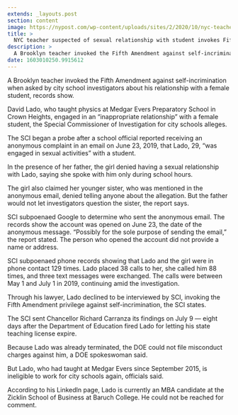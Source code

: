 ```yaml
--- 
extends: _layouts.post 
section: content 
image: https://nypost.com/wp-content/uploads/sites/2/2020/10/nyc-teacher-pleads-fifth.jpg?quality=90&strip=all&w=1024 
title: > 
  NYC teacher suspected of sexual relationship with student invokes Fifth Amendment 
description: > 
  A Brooklyn teacher invoked the Fifth Amendment against self-incrimination when asked by city school investigators about his relationship with a female student, records show.In the presence of her father, the girl denied having a sexual relationship with Lado, saying she spoke with him only during school hours.The girl also claimed her younger sister, who was mentioned in the anonymous email, denied telling anyone about the allegation.SCI subpoenaed Google to determine who sent the anonymous email.Through his lawyer, Lado declined to be interviewed by SCI, invoking the Fifth Amendment privilege against self-incrimination, the SCI states. 
date: 1603010250.9915612 
--- 
```

A Brooklyn teacher invoked the Fifth Amendment against self-incrimination when asked by city school investigators about his relationship with a female student, records show.

David Lado, who taught physics at Medgar Evers Preparatory School in Crown Heights, engaged in an “inappropriate relationship” with a female student, the Special Commissioner of Investigation for city schools alleges.

The SCI began a probe after a school official reported receiving an anonymous complaint in an email on June 23, 2019, that Lado, 29, “was engaged in sexual activities” with a student.

In the presence of her father, the girl denied having a sexual relationship with Lado, saying she spoke with him only during school hours.

The girl also claimed her younger sister, who was mentioned in the anonymous email, denied telling anyone about the allegation. But the father would not let investigators question the sister, the report says.

SCI subpoenaed Google to determine who sent the anonymous email. The records show the account was opened on June 23, the date of the anonymous message. “Possibly for the sole purpose of sending the email,” the report stated. The person who opened the account did not provide a name or address.

SCI subpoenaed phone records showing that Lado and the girl were in phone contact 129 times. Lado placed 38 calls to her, she called him 88 times, and three text messages were exchanged. The calls were between May 1 and July 1 in 2019, continuing amid the investigation.

Through his lawyer, Lado declined to be interviewed by SCI, invoking the Fifth Amendment privilege against self-incrimination, the SCI states.

The SCI sent Chancellor Richard Carranza its findings on July 9 — eight days after the Department of Education fired Lado for letting his state teaching license expire.

Because Lado was already terminated, the DOE could not file misconduct charges against him, a DOE spokeswoman said.

But Lado, who had taught at Medgar Evers since September 2015, is ineligible to work for city schools again, officials said.

According to his LinkedIn page, Lado is currently an MBA candidate at the Zicklin School of Business at Baruch College. He could not be reached for comment.